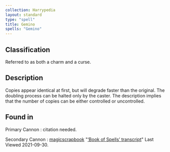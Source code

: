 ```yaml
---
collection: Harrypedia
layout: standard
type: "spell"
title: Gemino
spells: "Gemino"
---
```


## Classification

Referred to as both a charm and a curse.

## Description

Copies appear identical at first, but will degrade faster than the original. The doubling process can be halted only by the caster. The description implies that the number of copies can be either controlled or uncontrolled.

## Found in

Primary Cannon
: citation needed.

Secondary Cannon
: [magicscrapbook](https://magicscrapbook.tumblr.com/)
"[‘Book of Spells’ transcript](https://magicscrapbook.tumblr.com/post/162085200042/book-of-spells-transcript)"
Last Viewed 2021-09-30.
